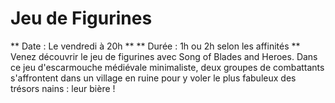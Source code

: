 # Jeu de Figurines
** Date : Le vendredi à 20h **
** Durée  : 1h ou 2h selon les affinités **
Venez découvrir le jeu de figurines avec Song of Blades and Heroes.
Dans ce jeu d'escarmouche médiévale minimaliste, deux groupes de combattants s'affrontent dans un village en ruine pour y voler le plus fabuleux des trésors nains : leur bière !